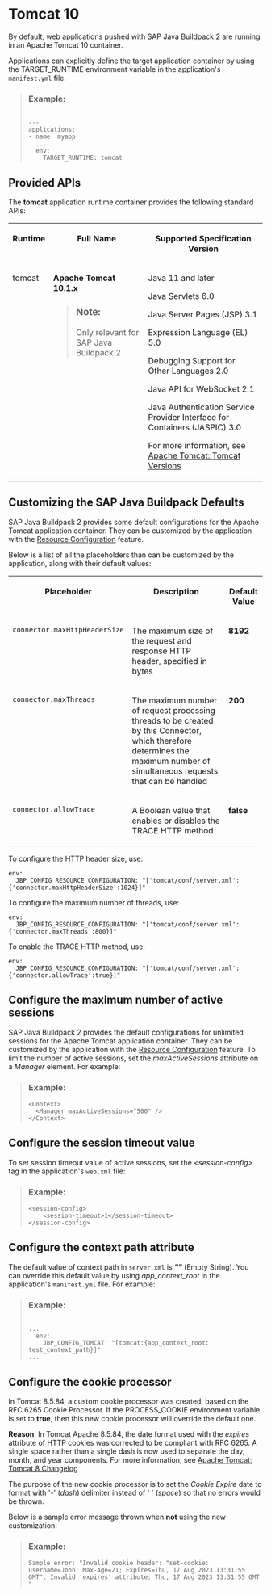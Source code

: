 <!-- loio97d0e34dcb8f42f4b8f96f7d5c476eb4 -->

# Tomcat 10

By default, web applications pushed with SAP Java Buildpack 2 are running in an Apache Tomcat 10 container.

Applications can explicitly define the target application container by using the TARGET\_RUNTIME environment variable in the application's `manifest.yml` file.

> ### Example:  
> ```
> 
> ---
> applications:
> - name: myapp
>   ...
>   env:
>     TARGET_RUNTIME: tomcat
> ```



<a name="loio97d0e34dcb8f42f4b8f96f7d5c476eb4__section_lnr_2bv_42b"/>

## Provided APIs

The **tomcat** application runtime container provides the following standard APIs:


<table>
<tr>
<th valign="top">

Runtime

</th>
<th valign="top">

Full Name

</th>
<th valign="top">

Supported Specification Version

</th>
</tr>
<tr>
<td valign="top">

tomcat

</td>
<td valign="top">

**Apache Tomcat 10.1.x**

> ### Note:  
> Only relevant for SAP Java Buildpack 2



</td>
<td valign="top">

Java 11 and later

Java Servlets 6.0

Java Server Pages \(JSP\) 3.1

Expression Language \(EL\) 5.0

Debugging Support for Other Languages 2.0

Java API for WebSocket 2.1

Java Authentication Service Provider Interface for Containers \(JASPIC\) 3.0

For more information, see [Apache Tomcat: Tomcat Versions](https://tomcat.apache.org/whichversion.html)

</td>
</tr>
</table>



<a name="loio97d0e34dcb8f42f4b8f96f7d5c476eb4__section_cq3_nbv_42b"/>

## Customizing the SAP Java Buildpack Defaults

SAP Java Buildpack 2 provides some default configurations for the Apache Tomcat application container. They can be customized by the application with the [Resource Configuration](resource-configuration-c893e9c.md) feature.

Below is a list of all the placeholders than can be customized by the application, along with their default values:


<table>
<tr>
<th valign="top">

Placeholder

</th>
<th valign="top">

Description

</th>
<th valign="top">

Default Value

</th>
</tr>
<tr>
<td valign="top">

`connector.maxHttpHeaderSize` 

</td>
<td valign="top">

The maximum size of the request and response HTTP header, specified in bytes

</td>
<td valign="top">

**8192** 

</td>
</tr>
<tr>
<td valign="top">

`connector.maxThreads` 

</td>
<td valign="top">

The maximum number of request processing threads to be created by this Connector, which therefore determines the maximum number of simultaneous requests that can be handled

</td>
<td valign="top">

**200** 

</td>
</tr>
<tr>
<td valign="top">

`connector.allowTrace` 

</td>
<td valign="top">

A Boolean value that enables or disables the TRACE HTTP method

</td>
<td valign="top">

**false** 

</td>
</tr>
</table>

To configure the HTTP header size, use:

```
env:
  JBP_CONFIG_RESOURCE_CONFIGURATION: "['tomcat/conf/server.xml': {'connector.maxHttpHeaderSize':1024}]"
```

To configure the maximum number of threads, use:

```
env:
  JBP_CONFIG_RESOURCE_CONFIGURATION: "['tomcat/conf/server.xml': {'connector.maxThreads':800}]"
```

To enable the TRACE HTTP method, use:

```
env:
  JBP_CONFIG_RESOURCE_CONFIGURATION: "['tomcat/conf/server.xml': {'connector.allowTrace':true}]"
```



<a name="loio97d0e34dcb8f42f4b8f96f7d5c476eb4__section_w3t_zc4_2fb"/>

## Configure the maximum number of active sessions

SAP Java Buildpack 2 provides the default configurations for unlimited sessions for the Apache Tomcat application container. They can be customized by the application with the [Resource Configuration](resource-configuration-c893e9c.md) feature. To limit the number of active sessions, set the *maxActiveSessions* attribute on a *Manager* element. For example:

> ### Example:  
> ```
> <Context>
>   <Manager maxActiveSessions="500" />
> </Context>
> ```



<a name="loio97d0e34dcb8f42f4b8f96f7d5c476eb4__section_i33_1d4_2fb"/>

## Configure the session timeout value

To set session timeout value of active sessions, set the *<session-config\>* tag in the application's `web.xml` file:

> ### Example:  
> ```
> <session-config>
>     <session-timeout>1</session-timeout>
> </session-config>
> ```



<a name="loio97d0e34dcb8f42f4b8f96f7d5c476eb4__section_lbp_bw5_sfb"/>

## Configure the context path attribute

The default value of context path in `server.xml` is ***""*** \(Empty String\). You can override this default value by using *app\_context\_root* in the application's `manifest.yml` file. For example:

> ### Example:  
> ```
> 
> ...
>   env:
>     JBP_CONFIG_TOMCAT: "[tomcat:{app_context_root: test_context_path}]"
> ...
> ```



<a name="loio97d0e34dcb8f42f4b8f96f7d5c476eb4__section_gz5_3ns_zxb"/>

## Configure the cookie processor

In Tomcat 8.5.84, a custom cookie processor was created, based on the RFC 6265 Cookie Processor. If the PROCESS\_COOKIE environment variable is set to **true**, then this new cookie processor will override the default one.

**Reason**: In Tomcat Apache 8.5.84, the date format used with the *expires* attribute of HTTP cookies was corrected to be compliant with RFC 6265. A single space rather than a single dash is now used to separate the day, month, and year components. For more information, see [Apache Tomcat: Tomcat 8 Changelog](https://tomcat.apache.org/tomcat-8.5-doc/changelog.html)

The purpose of the new cookie processor is to set the *Cookie Expire* date to format with '-' \(*dash*\) delimiter instead of ' ' \(*space*\) so that no errors would be thrown.

Below is a sample error message thrown when **not** using the new customization:

> ### Example:  
> ```
> Sample error: "Invalid cookie header: "set-cookie: username=John; Max-Age=21; Expires=Thu, 17 Aug 2023 13:31:55 GMT". Invalid 'expires' attribute: Thu, 17 Aug 2023 13:31:55 GMT "
> ```


